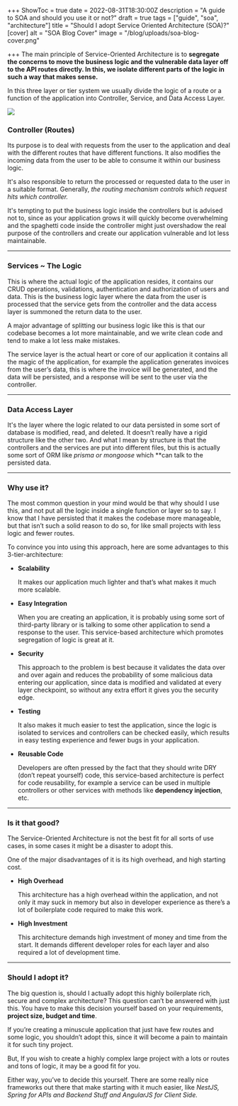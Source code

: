 +++
ShowToc = true
date = 2022-08-31T18:30:00Z
description = "A guide to SOA and should you use it or not?"
draft = true
tags = ["guide", "soa", "architecture"]
title = "Should I adopt Service Oriented Architecture (SOA)?"
[cover]
alt = "SOA Blog Cover"
image = "/blog/uploads/soa-blog-cover.png"

+++
The main principle of Service-Oriented Architecture is to **segregate the concerns to move the business logic and the vulnerable data layer off to the API routes directly. In this, we isolate different parts of the logic in such a way that makes sense.**

In this three layer or tier system we usually divide the logic of a route or a function of the application into Controller, Service, and Data Access Layer.

![](/blog/uploads/soa_architecture.png)

### Controller (Routes)

Its purpose is to deal with requests from the user to the application and deal with the different routes that have different functions. It also modifies the incoming data from the user to be able to consume it within our business logic.

It's also responsible to return the processed or requested data to the user in a suitable format. Generally, _the routing mechanism controls which request hits which controller._

It's tempting to put the business logic inside the controllers but is advised not to, since as your application grows it will quickly become overwhelming and the spaghetti code inside the controller might just overshadow the real purpose of the controllers and create our application vulnerable and lot less maintainable.

***

### Services \~ The Logic

This is where the actual logic of the application resides, it contains our CRUD operations, validations, authentication and authorization of users and data. This is the business logic layer where the data from the user is processed that the service gets from the controller and the data access layer is summoned the return data to the user.

A major advantage of splitting our business logic like this is that our codebase becomes a lot more maintainable, and we write clean code and tend to make a lot less make mistakes.

The service layer is the actual heart or core of our application it contains all the magic of the application, for example the application generates invoices from the user’s data, this is where the invoice will be generated, and the data will be persisted, and a response will be sent to the user via the controller.

***

### Data Access Layer

It's the layer where the logic related to our data persisted in some sort of database is modified, read, and deleted. It doesn’t really have a rigid structure like the other two. And what I mean by structure is that the controllers and the services are put into different files, but this is actually some sort of ORM like _prisma or mongoose_ which **can talk to the persisted data.

***

### Why use it?

The most common question in your mind would be that why should I use this, and not put all the logic inside a single function or layer so to say. I know that I have persisted that it makes the codebase more manageable, but that isn’t such a solid reason to do so, for like small projects with less logic and fewer routes.

To convince you into using this approach, here are some advantages to this 3-tier-architecture:

* **Scalability**

  It makes our application much lighter and that’s what makes it much more scalable.
* **Easy Integration**

  When you are creating an application, it is probably using some sort of third-party library or is talking to some other application to send a response to the user. This service-based architecture which promotes segregation of logic is great at it.
* **Security**

  This approach to the problem is best because it validates the data over and over again and reduces the probability of some malicious data entering our application, since data is modified and validated at every layer checkpoint, so without any extra effort it gives you the security edge.
* **Testing**

  It also makes it much easier to test the application, since the logic is isolated to services and controllers can be checked easily, which results in easy testing experience and fewer bugs in your application.
* **Reusable Code**

  Developers are often pressed by the fact that they should write DRY (don’t repeat yourself) code, this service-based architecture is perfect for code reusability, for example a service can be used in multiple controllers or other services with methods like **dependency injection**, etc.

***

### Is it that good?

The Service-Oriented Architecture is not the best fit for all sorts of use cases, in some cases it might be a disaster to adopt this.

One of the major disadvantages of it is its high overhead, and high starting cost.

* **High Overhead**

  This architecture has a high overhead within the application, and not only it may suck in memory but also in developer experience as there’s a lot of boilerplate code required to make this work.
* **High Investment**

  This architecture demands high investment of money and time from the start. It demands different developer roles for each layer and also required a lot of development time.

***

### Should I adopt it?

The big question is, should I actually adopt this highly boilerplate rich, secure and complex architecture? This question can’t be answered with just this. You have to make this decision yourself based on your requirements, **project size, budget and time**.

If you’re creating a minuscule application that just have few routes and some logic, you shouldn’t adopt this, since it will become a pain to maintain it for such tiny project.

But, If you wish to create a highly complex large project with a lots or routes and tons of logic, it may be a good fit for you.

Either way, you’ve to decide this yourself. There are some really nice frameworks out there that make starting with it much easier, like _NestJS, Spring for APIs and Backend Stuff and AngularJS for Client Side._